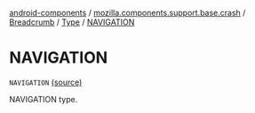 [android-components](../../../index.md) / [mozilla.components.support.base.crash](../../index.md) / [Breadcrumb](../index.md) / [Type](index.md) / [NAVIGATION](./-n-a-v-i-g-a-t-i-o-n.md)

# NAVIGATION

`NAVIGATION` [(source)](https://github.com/mozilla-mobile/android-components/blob/master/components/support/base/src/main/java/mozilla/components/support/base/crash/Breadcrumb.kt#L93)

NAVIGATION type.

